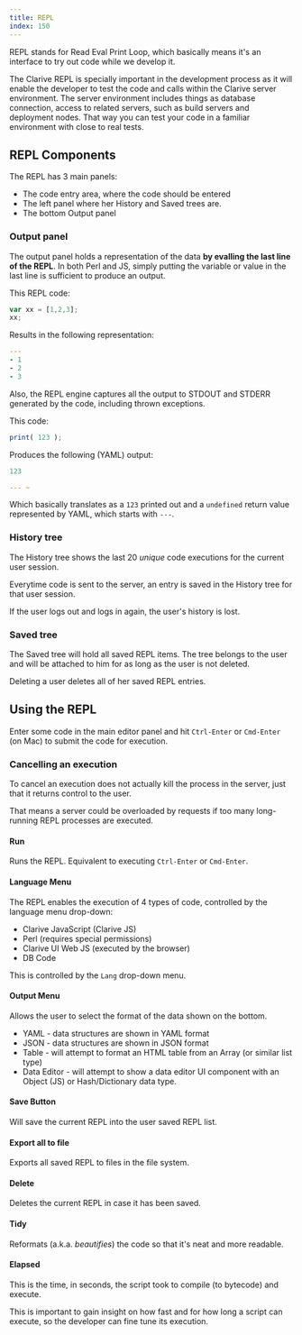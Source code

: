 ```yaml
---
title: REPL
index: 150
---
```


REPL stands for Read Eval Print Loop, which 
basically means it's an interface to try out code
while we develop it. 

The Clarive REPL is specially important in the development
process as it will enable the developer to test the code
and calls within the Clarive server environment. The server 
environment includes things as database connection, 
access to related servers, such as build servers and 
deployment nodes. That way you can test your code in a familiar 
environment with close to real tests. 

## REPL Components

The REPL has 3 main panels:

- The code entry area, where the code should be entered
- The left panel where her History and Saved trees are. 
- The bottom Output panel

### Output panel

The output panel holds a representation of the data 
**by evalling the last line of the REPL**. In both 
Perl and JS, simply putting the variable or value in the last line 
is sufficient to produce an output.

This REPL code:

```javascript
var xx = [1,2,3];
xx;
```

Results in the following representation:

```yaml
---
- 1
- 2
- 3
```

Also, the REPL engine captures all the output to STDOUT and STDERR
generated by the code, including thrown exceptions.

This code:

```javascript
print( 123 );
```

Produces the following (YAML) output:

```yaml
123

--- ~
```

Which basically translates as a `123` printed out and a `undefined` 
return value represented by YAML, which starts with `---`. 

### History tree

The History tree shows the last 20 *unique* code executions for 
the current user session. 

Everytime code is sent to the server, an entry is saved in the 
History tree for that user session.

If the user logs out and logs in again, the user's history is lost. 

### Saved tree

The Saved tree will hold all saved REPL items. The tree belongs to
the user and will be attached to him for as long as the user is not deleted. 

Deleting a user deletes all of her saved REPL entries.

## Using the REPL

Enter some code in the main editor panel and hit `Ctrl-Enter` or `Cmd-Enter` (on Mac) 
to submit the code for execution.

### Cancelling an execution

To cancel an execution does not actually kill the process
in the server, just that it returns control to the user. 

That means a server could be overloaded by requests 
if too many long-running REPL processes are executed. 

#### Run

Runs the REPL. Equivalent to executing `Ctrl-Enter` or `Cmd-Enter`. 

#### Language Menu

The REPL enables the execution of 4 types of code, controlled 
by the language menu drop-down:

- Clarive JavaScript (Clarive JS)
- Perl (requires special permissions)
- Clarive UI Web JS (executed by the browser)
- DB Code

This is controlled by the `Lang` drop-down menu.

#### Output Menu

Allows the user to select the format of the data
shown on the bottom. 

- YAML - data structures are shown in YAML format
- JSON - data structures are shown in JSON format
- Table - will attempt to format an HTML table from an Array (or similar list type) 
- Data Editor - will attempt to show a data editor UI component with an Object (JS) or Hash/Dictionary data type. 

#### Save Button

Will save the current REPL into the user saved 
REPL list. 

#### Export all to file

Exports all saved REPL to files in the file system. 

#### Delete

Deletes the current REPL in case it has been saved.

#### Tidy 

Reformats (a.k.a. *beautifies*) the code so that it's neat 
and more readable. 

#### Elapsed

This is the time, in seconds, the script took to compile (to bytecode) and execute. 

This is important to gain insight on how fast and for how long a script can execute,
so the developer can fine tune its execution. 

